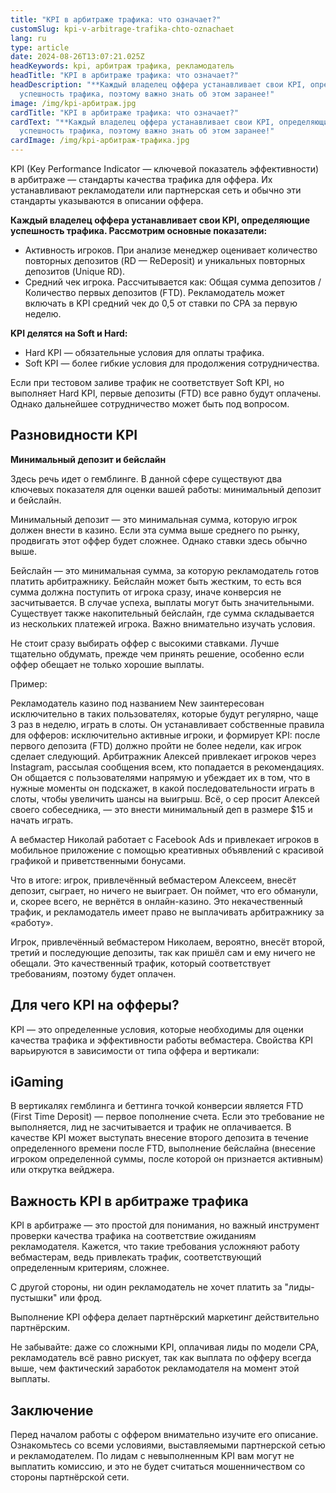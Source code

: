 ```yaml
---
title: "KPI в арбитраже трафика: что означает?"
customSlug: kpi-v-arbitrage-trafika-chto-oznachaet
lang: ru
type: article
date: 2024-08-26T13:07:21.025Z
headKeywords: kpi, арбитраж трафика, рекламодатель
headTitle: "KPI в арбитраже трафика: что означает?"
headDescription: "**Каждый владелец оффера устанавливает свои KPI, определяющие
  успешность трафика, поэтому важно знать об этом заранее!"
image: /img/kpi-арбитраж.jpg
cardTitle: "KPI в арбитраже трафика: что означает?"
cardText: "**Каждый владелец оффера устанавливает свои KPI, определяющие
  успешность трафика, поэтому важно знать об этом заранее!"
cardImage: /img/kpi-арбитраж-трафика.jpg
---
```

KPI (Key Performance Indicator — ключевой показатель эффективности) в арбитраже — стандарты качества трафика для оффера. Их устанавливают рекламодатели или партнерская сеть и обычно эти стандарты указываются в описании оффера.



**Каждый владелец оффера устанавливает свои KPI, определяющие успешность трафика. Рассмотрим основные показатели:**

* Активность игроков. При анализе менеджер оценивает количество повторных депозитов (RD — ReDeposit) и уникальных повторных депозитов (Unique RD).
* Средний чек игрока. Рассчитывается как: Общая сумма депозитов / Количество первых депозитов (FTD). Рекламодатель может включать в KPI средний чек до 0,5 от ставки по CPA за первую неделю.

**KPI делятся на Soft и Hard:**

* Hard KPI — обязательные условия для оплаты трафика.
* Soft KPI — более гибкие условия для продолжения сотрудничества.

Если при тестовом заливе трафик не соответствует Soft KPI, но выполняет Hard KPI, первые депозиты (FTD) все равно будут оплачены. Однако дальнейшее сотрудничество может быть под вопросом.



## Разновидности KPI

**Минимальный депозит и бейслайн**

Здесь речь идет о гемблинге. В данной сфере существуют два ключевых показателя для оценки вашей работы: минимальный депозит и бейслайн. 

Минимальный депозит — это минимальная сумма, которую игрок должен внести в казино. Если эта сумма выше среднего по рынку, продвигать этот оффер будет сложнее. Однако ставки здесь обычно выше.

Бейслайн — это минимальная сумма, за которую рекламодатель готов платить арбитражнику. Бейслайн может быть жестким, то есть вся сумма должна поступить от игрока сразу, иначе конверсия не засчитывается. В случае успеха, выплаты могут быть значительными. Существует также накопительный бейслайн, где сумма складывается из нескольких платежей игрока. Важно внимательно изучать условия.

Не стоит сразу выбирать оффер с высокими ставками. Лучше тщательно обдумать, прежде чем принять решение, особенно если оффер обещает не только хорошие выплаты.

Пример:

Рекламодатель казино под названием New заинтересован исключительно в таких пользователях, которые будут регулярно, чаще 3 раз в неделю, играть в слоты. Он устанавливает собственные правила для офферов: исключительно активные игроки, и формирует KPI: после первого депозита (FTD) должно пройти не более недели, как игрок сделает следующий. Арбитражник Алексей привлекает игроков через Instagram, рассылая сообщения всем, кто попадается в рекомендациях. Он общается с пользователями напрямую и убеждает их в том, что в нужные моменты он подскажет, в какой последовательности играть в слоты, чтобы увеличить шансы на выигрыш. Всё, о сер просит Алексей своего собеседника, — это внести минимальный деп в размере $15 и начать играть.

А вебмастер Николай работает с Facebook Ads и привлекает игроков в мобильное приложение с помощью креативных объявлений с красивой графикой и приветственными бонусами.

Что в итоге: игрок, привлечённый вебмастером Алексеем, внесёт депозит, сыграет, но ничего не выиграет. Он поймет, что его обманули, и, скорее всего, не вернётся в онлайн-казино. Это некачественный трафик, и рекламодатель имеет право не выплачивать арбитражнику за «работу».

Игрок, привлечённый вебмастером Николаем, вероятно, внесёт второй, третий и последующие депозиты, так как пришёл сам и ему ничего не обещали. Это качественный трафик, который соответствует требованиям, поэтому будет оплачен.

## Для чего KPI на офферы?

KPI — это определенные условия, которые необходимы для оценки качества трафика и эффективности работы вебмастера. Свойства KPI варьируются в зависимости от типа оффера и вертикали:

## iGaming

В вертикалях гемблинга и беттинга точкой конверсии является FTD (First Time Deposit) — первое пополнение счета. Если это требование не выполняется, лид не засчитывается и трафик не оплачивается. В качестве KPI может выступать внесение второго депозита в течение определенного времени после FTD, выполнение бейслайна (внесение игроком определенной суммы, после которой он признается активным) или открутка вейджера.

## Важность KPI в арбитраже трафика

KPI в арбитраже — это простой для понимания, но важный инструмент проверки качества трафика на соответствие ожиданиям рекламодателя. Кажется, что такие требования усложняют работу вебмастерам, ведь привлекать трафик, соответствующий определенным критериям, сложнее. 

С другой стороны, ни один рекламодатель не хочет платить за "лиды-пустышки" или фрод. 

Выполнение KPI оффера делает партнёрский маркетинг действительно партнёрским. 

Не забывайте: даже со сложными KPI, оплачивая лиды по модели CPA, рекламодатель всё равно рискует, так как выплата по офферу всегда выше, чем фактический заработок рекламодателя на момент этой выплаты.

## Заключение

Перед началом работы с оффером внимательно изучите его описание. Ознакомьтесь со всеми условиями, выставляемыми партнерской сетью и рекламодателем. По лидам с невыполненным KPI вам могут не выплатить комиссию, и это не будет считаться мошенничеством со стороны партнёрской сети.